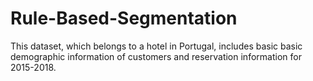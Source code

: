 # Rule-Based-Segmentation
This dataset, which belongs to a hotel in Portugal, includes basic basic demographic information of customers and reservation information for 2015-2018.
